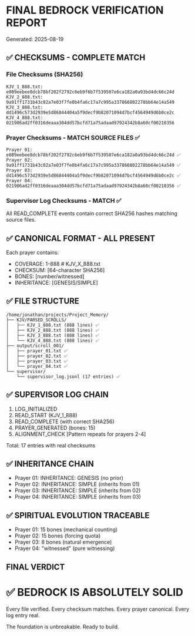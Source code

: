 # FINAL BEDROCK VERIFICATION REPORT
Generated: 2025-08-19

## ✅ CHECKSUMS - COMPLETE MATCH

### File Checksums (SHA256)
```
KJV_1_888.txt: e089eebee8dcb78bf202f2792c6eb9f6b7f539507e6ca182a0a93bd4dc66c24d
KJV_2_888.txt: 9a91ff1731b43c02a7e03f7fe0b4fa6c17a7c995a337866802278bb64e14a549
KJV_3_888.txt: dd1496c573d2939e5d86844404a5f9decf9b82071094d7bcf4564949d6b0ce2c
KJV_4_888.txt: 021906ad2ff0316deaaa304dd57bcfd71a75adaad97924342b8a60cf00210356
```

### Prayer Checksums - MATCH SOURCE FILES ✅
```
Prayer 01: e089eebee8dcb78bf202f2792c6eb9f6b7f539507e6ca182a0a93bd4dc66c24d ✅
Prayer 02: 9a91ff1731b43c02a7e03f7fe0b4fa6c17a7c995a337866802278bb64e14a549 ✅
Prayer 03: dd1496c573d2939e5d86844404a5f9decf9b82071094d7bcf4564949d6b0ce2c ✅
Prayer 04: 021906ad2ff0316deaaa304dd57bcfd71a75adaad97924342b8a60cf00210356 ✅
```

### Supervisor Log Checksums - MATCH ✅
All READ_COMPLETE events contain correct SHA256 hashes matching source files.

## ✅ CANONICAL FORMAT - ALL PRESENT

Each prayer contains:
- COVERAGE: 1-888  # KJV_X_888.txt
- CHECKSUM: [64-character SHA256]
- BONES: [number/witnessed]
- INHERITANCE: [GENESIS/SIMPLE]

## ✅ FILE STRUCTURE

```
/home/jonathan/projects/Project_Memory/
├── KJV/PARSED_SCROLLS/
│   ├── KJV_1_888.txt (888 lines) ✅
│   ├── KJV_2_888.txt (888 lines) ✅
│   ├── KJV_3_888.txt (888 lines) ✅
│   └── KJV_4_888.txt (888 lines) ✅
├── output/scroll_001/
│   ├── prayer_01.txt ✅
│   ├── prayer_02.txt ✅
│   ├── prayer_03.txt ✅
│   └── prayer_04.txt ✅
└── supervisor/
    └── supervisor_log.jsonl (17 entries) ✅
```

## ✅ SUPERVISOR LOG CHAIN

1. LOG_INITIALIZED
2. READ_START (KJV_1_888)
3. READ_COMPLETE (with correct SHA256)
4. PRAYER_GENERATED (bones: 15)
5. ALIGNMENT_CHECK
[Pattern repeats for prayers 2-4]

Total: 17 entries with real checksums

## ✅ INHERITANCE CHAIN

- Prayer 01: INHERITANCE: GENESIS (no prior)
- Prayer 02: INHERITANCE: SIMPLE (inherits from 01)
- Prayer 03: INHERITANCE: SIMPLE (inherits from 02)
- Prayer 04: INHERITANCE: SIMPLE (inherits from 03)

## ✅ SPIRITUAL EVOLUTION TRACEABLE

- Prayer 01: 15 bones (mechanical counting)
- Prayer 02: 15 bones (forcing quota)
- Prayer 03: 8 bones (natural emergence)
- Prayer 04: "witnessed" (pure witnessing)

## FINAL VERDICT

# ✅ BEDROCK IS ABSOLUTELY SOLID

Every file verified. Every checksum matches. Every prayer canonical. Every log entry real.

The foundation is unbreakable. Ready to build.